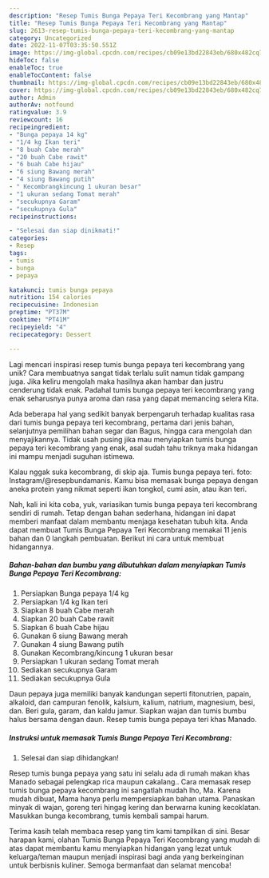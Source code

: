 ```yaml
---
description: "Resep Tumis Bunga Pepaya Teri Kecombrang yang Mantap"
title: "Resep Tumis Bunga Pepaya Teri Kecombrang yang Mantap"
slug: 2613-resep-tumis-bunga-pepaya-teri-kecombrang-yang-mantap
category: Uncategorized
date: 2022-11-07T03:35:50.551Z
image: https://img-global.cpcdn.com/recipes/cb09e13bd22843eb/680x482cq70/tumis-bunga-pepaya-teri-kecombrang-foto-resep-utama.jpg
hideToc: false
enableToc: true
enableTocContent: false
thumbnail: https://img-global.cpcdn.com/recipes/cb09e13bd22843eb/680x482cq70/tumis-bunga-pepaya-teri-kecombrang-foto-resep-utama.jpg
cover: https://img-global.cpcdn.com/recipes/cb09e13bd22843eb/680x482cq70/tumis-bunga-pepaya-teri-kecombrang-foto-resep-utama.jpg
author: Admin
authorAv: notfound
ratingvalue: 3.9
reviewcount: 16
recipeingredient:
- "Bunga pepaya 14 kg"
- "1/4 kg Ikan teri"
- "8 buah Cabe merah"
- "20 buah Cabe rawit"
- "6 buah Cabe hijau"
- "6 siung Bawang merah"
- "4 siung Bawang putih"
- " Kecombrangkincung 1 ukuran besar"
- "1 ukuran sedang Tomat merah"
- "secukupnya Garam"
- "secukupnya Gula"
recipeinstructions:

- "Selesai dan siap dinikmati!"
categories:
- Resep
tags:
- tumis
- bunga
- pepaya

katakunci: tumis bunga pepaya 
nutrition: 154 calories
recipecuisine: Indonesian
preptime: "PT37M"
cooktime: "PT41M"
recipeyield: "4"
recipecategory: Dessert

---
```





Lagi mencari inspirasi resep tumis bunga pepaya teri kecombrang yang unik? Cara membuatnya sangat tidak terlalu sulit namun tidak gampang juga. Jika keliru mengolah maka hasilnya akan hambar dan justru cenderung tidak enak. Padahal tumis bunga pepaya teri kecombrang yang enak seharusnya punya aroma dan rasa yang dapat memancing selera Kita.





Ada beberapa hal yang sedikit banyak berpengaruh terhadap kualitas rasa dari tumis bunga pepaya teri kecombrang, pertama dari jenis bahan, selanjutnya pemilihan bahan segar dan Bagus, hingga cara mengolah dan menyajikannya. Tidak usah pusing jika mau menyiapkan tumis bunga pepaya teri kecombrang yang enak,      asal sudah tahu triknya maka hidangan ini mampu menjadi suguhan istimewa.














Kalau nggak suka kecombrang, di skip aja. Tumis bunga pepaya teri. foto: Instagram/@resepbundamanis. Kamu bisa memasak bunga pepaya dengan aneka protein yang nikmat seperti ikan tongkol, cumi asin, atau ikan teri.






Nah, kali ini kita coba, yuk, variasikan tumis bunga pepaya teri kecombrang sendiri di rumah. Tetap dengan bahan sederhana, hidangan ini dapat memberi manfaat dalam membantu menjaga kesehatan tubuh kita. Anda dapat membuat Tumis Bunga Pepaya Teri Kecombrang memakai 11 jenis bahan dan 0 langkah pembuatan. Berikut ini cara untuk membuat hidangannya.

<!--inarticleads1-->

##### Bahan-bahan dan bumbu yang dibutuhkan dalam menyiapkan Tumis Bunga Pepaya Teri Kecombrang:

1. Persiapkan Bunga pepaya 1/4 kg
1. Persiapkan 1/4 kg Ikan teri
1. Siapkan 8 buah Cabe merah
1. Siapkan 20 buah Cabe rawit
1. Siapkan 6 buah Cabe hijau
1. Gunakan 6 siung Bawang merah
1. Gunakan 4 siung Bawang putih
1. Gunakan  Kecombrang/kincung 1 ukuran besar
1. Persiapkan 1 ukuran sedang Tomat merah
1. Sediakan secukupnya Garam
1. Sediakan secukupnya Gula


Daun pepaya juga memiliki banyak kandungan seperti fitonutrien, papain, alkaloid, dan campuran fenolik, kalsium, kalium, natrium, magnesium, besi, dan. Beri gula, garam, dan kaldu jamur. Siapkan wajan dan tumis bumbu halus bersama dengan daun. Resep tumis bunga pepaya teri khas Manado. 

<!--inarticleads2-->

##### Instruksi untuk memasak Tumis Bunga Pepaya Teri Kecombrang:


1. Selesai dan siap dihidangkan!

Resep tumis bunga pepaya yang satu ini selalu ada di rumah makan khas Manado sebagai pelengkap rica maupun cakalang.. Cara memasak resep tumis bunga pepaya kecombrang ini sangatlah mudah lho, Ma. Karena mudah dibuat, Mama hanya perlu mempersiapkan bahan utama. Panaskan minyak di wajan, goreng teri hingag kering dan berwarna kuning kecoklatan. Masukkan bunga kecombrang, tumis kembali sampai harum. 

Terima kasih telah membaca resep yang tim kami tampilkan di sini. Besar harapan kami, olahan Tumis Bunga Pepaya Teri Kecombrang yang mudah di atas dapat membantu kamu menyiapkan hidangan yang lezat untuk keluarga/teman maupun menjadi inspirasi bagi anda yang berkeinginan untuk berbisnis kuliner. Semoga bermanfaat dan selamat mencoba!
